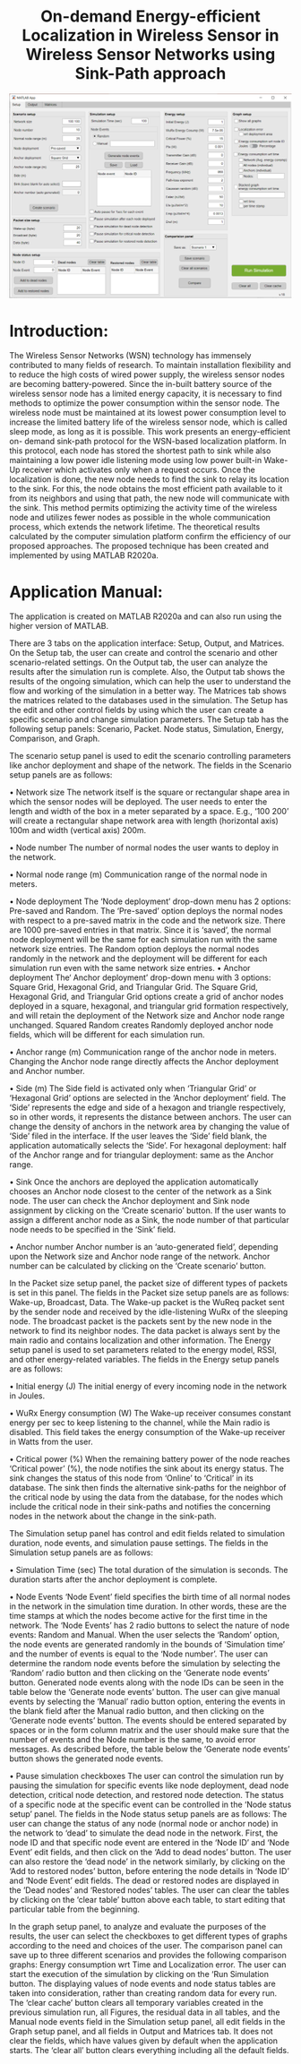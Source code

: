 # <div id="header" align="center"> On-demand Energy-efficient Localization in Wireless Sensor in Wireless Sensor Networks using Sink-Path approach </div>

![alt text](https://github.com/sameerkhule1/localizationApplication/blob/main/matlabSorceCode/imageMatlabApplication.png)

# Introduction:

The Wireless Sensor Networks (WSN) technology has immensely contributed to many
fields of research. To maintain installation flexibility and to reduce the high costs of
wired power supply, the wireless sensor nodes are becoming battery-powered. Since
the in-built battery source of the wireless sensor node has a limited energy capacity,
it is necessary to find methods to optimize the power consumption within the sensor
node. The wireless node must be maintained at its lowest power consumption level to
increase the limited battery life of the wireless sensor node, which is called sleep
mode, as long as it is possible. This work presents an energy-efficient on-
demand sink-path protocol for the WSN-based localization platform. In this protocol,
each node has stored the shortest path to sink while also maintaining a low power idle
listening mode using low power built-in Wake-Up receiver which activates only when
a request occurs. Once the localization is done, the new node needs to find the sink
to relay its location to the sink. For this, the node obtains the most efficient path
available to it from its neighbors and using that path, the new node will communicate
with the sink. This method permits optimizing the activity time of the wireless node and utilizes
fewer nodes as possible in the whole communication process, which extends the
network lifetime. The theoretical results calculated by the computer simulation
platform confirm the efficiency of our proposed approaches. The proposed technique
has been created and implemented by using MATLAB R2020a.

# Application Manual:

The application is created on MATLAB R2020a and can also run using the higher
version of MATLAB.

There are 3 tabs on the application
interface: Setup, Output, and Matrices. On the Setup tab, the user can create and
control the scenario and other scenario-related settings. On the Output tab, the user
can analyze the results after the simulation run is complete. Also, the Output tab
shows the results of the ongoing simulation, which can help the user to understand
the flow and working of the simulation in a better way. The Matrices tab shows the
matrices related to the databases used in the simulation.
The Setup has the edit and other control fields by using which the user can create a
specific scenario and change simulation parameters. The Setup tab has the following
setup panels: Scenario, Packet. Node status, Simulation, Energy, Comparison, and
Graph.

The scenario setup panel is used to edit the scenario controlling parameters like
anchor deployment and shape of the network. The fields in the Scenario setup panels
are as follows:

• Network size
The network itself is the square or rectangular shape area in which the sensor nodes
will be deployed. The user needs to enter the length and width of the box in a meter
separated by a space. E.g., ‘100 200’ will create a rectangular shape network area with
length (horizontal axis) 100m and width (vertical axis) 200m.

• Node number
The number of normal nodes the user wants to deploy in the network.

• Normal node range (m)
Communication range of the normal node in meters.

• Node deployment
The ‘Node deployment’ drop-down menu has 2 options:
Pre-saved and Random. The ‘Pre-saved’ option deploys the normal nodes with respect
to a pre-saved matrix in the code and the network size. There are 1000 pre-saved
entries in that matrix. Since it is ‘saved’, the normal node deployment will be the same
for each simulation run with the same network size entries. The Random option
deploys the normal nodes randomly in the network and the deployment will be
different for each simulation run even with the same network size entries.
• Anchor deployment
The‘ Anchor deployment’ drop-down menu with 3 options: Square
Grid, Hexagonal Grid, and Triangular Grid. The Square Grid, Hexagonal Grid, and
Triangular Grid options create a grid of anchor nodes deployed in a square, hexagonal,
and triangular grid formation respectively, and will retain the deployment of the
Network size and Anchor node range unchanged. Squared Random creates Randomly
deployed anchor node fields, which will be different for each simulation run.

• Anchor range (m)
Communication range of the anchor node in meters. Changing the Anchor node range
directly affects the Anchor deployment and Anchor number.

• Side (m)
The Side field is activated only when ‘Triangular Grid’ or ‘Hexagonal Grid’ options are
selected in the ‘Anchor deployment’ field. The ‘Side’ represents the edge and side of
a hexagon and triangle respectively, so in other words, it represents the distance
between anchors. The user can change the density of anchors in the network area by
changing the value of ‘Side’ filed in the interface. If the user leaves the ‘Side’
field blank, the application automatically selects the ‘Side’. For hexagonal deployment:
half of the Anchor range and for triangular deployment: same as the Anchor range.

• Sink
Once the anchors are deployed the application automatically chooses an Anchor node
closest to the center of the network as a Sink node. The user can check the Anchor
deployment and Sink node assignment by clicking on the ‘Create scenario’ button. If
the user wants to assign a different anchor node as a Sink, the node number of that
particular node needs to be specified in the ‘Sink’ field.

• Anchor number
Anchor number is an ‘auto-generated field’, depending upon the Network size and
Anchor node range of the network. Anchor number can be calculated by clicking on
the ‘Create scenario’ button.

In the Packet size setup panel, the packet size of different types of packets is set in this
panel. The fields in the Packet size setup panels are as follows: Wake-up, Broadcast,
Data. The Wake-up packet is the WuReq packet sent by the sender node and received
by the idle-listening WuRx of the sleeping node. The broadcast packet is the packets
sent by the new node in the network to find its neighbor nodes. The data packet is
always sent by the main radio and contains localization and other information.
The Energy setup panel is used to set parameters related to the energy model, RSSI,
and other energy-related variables. The fields in the Energy setup panels are as
follows:

• Initial energy (J)
The initial energy of every incoming node in the network in Joules.

• WuRx Energy consumption (W)
The Wake-up receiver consumes constant energy per sec to keep listening to the
channel, while the Main radio is disabled. This field takes the energy consumption of
the Wake-up receiver in Watts from the user.

• Critical power (%)
When the remaining battery power of the node reaches ‘Critical power’ (%), the node
notifies the sink about its energy status. The sink changes the status of this node from
‘Online’ to ‘Critical’ in its database. The sink then finds the alternative sink-paths for
the neighbor of the critical node by using the data from the database, for the nodes
which include the critical node in their sink-paths and notifies the concerning nodes in
the network about the change in the sink-path.

The Simulation setup panel has control and edit fields related to simulation duration,
node events, and simulation pause settings. The fields in the Simulation setup panels
are as follows:

• Simulation Time (sec)
The total duration of the simulation is seconds. The duration starts after the anchor
deployment is complete.

• Node Events
‘Node Event’ field specifies the birth time of all normal nodes in the network in the
simulation time duration. In other words, these are the time stamps at which the
nodes become active for the first time in the network. The ‘Node Events’ has 2 radio
buttons to select the nature of node events: Random and Manual.
When the user selects the ‘Random’ option, the node events are generated randomly
in the bounds of ‘Simulation time’ and the number of events is equal to the ‘Node
number’. The user can determine the random node events before the simulation by
selecting the ‘Random’ radio button and then clicking on the ‘Generate node events’
button. Generated node events along with the node IDs can be seen in the table below
the ‘Generate node events’ button.
The user can give manual events by selecting the ‘Manual’ radio button option,
entering the events in the blank field after the Manual radio button, and then clicking
on the ‘Generate node events’ button. The events should be entered separated by
spaces or in the form column matrix and the user should make sure that the number
of events and the Node number is the same, to avoid error messages. As described
before, the table below the ‘Generate node events’ button shows the generated node
events.

• Pause simulation checkboxes
The user can control the simulation run by pausing the simulation for specific events
like node deployment, dead node detection, critical node detection, and restored
node detection.
The status of a specific node at the specific event can be controlled in the ‘Node status
setup’ panel. The fields in the Node status setup panels are as follows:
The user can change the status of any node (normal node or anchor node) in the
network to ‘dead’ to simulate the dead node in the network. First, the node ID and
that specific node event are entered in the ‘Node ID’ and ‘Node Event’ edit fields, and
then click on the ‘Add to dead nodes’ button. The user can also restore the ‘dead node’
in the network similarly, by clicking on the ‘Add to restored nodes’ button, before
entering the node details in ‘Node ID’ and ‘Node Event’ edit fields. The dead or
restored nodes are displayed in the ’Dead nodes’ and ‘Restored nodes’ tables. The
user can clear the tables by clicking on the ‘clear table’ button above each table, to
start editing that particular table from the beginning.

In the graph setup panel, to analyze and evaluate the purposes of the results, the user
can select the checkboxes to get different types of graphs according to the need and
choices of the user.
The comparison panel can save up to three different scenarios and provides the
following comparison graphs: Energy consumption wrt Time and Localization error.
The user can start the execution of the simulation by clicking on the ‘Run Simulation
button. The displaying values of node events and node status tables are taken into
consideration, rather than creating random data for every run. The ‘clear cache’
button clears all temporary variables created in the previous simulation run, all
Figures, the residual data in all tables, and the Manual node events field in the
Simulation setup panel, all edit fields in the Graph setup panel, and all fields in Output
and Matrices tab. It does not clear the fields, which have values given by default when
the application starts. The ‘clear all’ button clears everything including all the default
fields.
